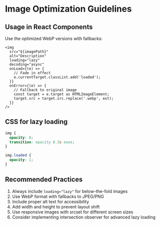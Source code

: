 
# Image Optimization Guidelines

## Usage in React Components

Use the optimized WebP versions with fallbacks:

```tsx
<img
  src="${imagePath}"
  alt="Description"
  loading="lazy"
  decoding="async"
  onLoad={(e) => {
    // Fade in effect
    e.currentTarget.classList.add('loaded');
  }}
  onError={(e) => {
    // Fallback to original image
    const target = e.target as HTMLImageElement;
    target.src = target.src.replace('.webp', ext);
  }}
/>
```

## CSS for lazy loading

```css
img {
  opacity: 0;
  transition: opacity 0.3s ease;
}

img.loaded {
  opacity: 1;
}
```

## Recommended Practices

1. Always include `loading="lazy"` for below-the-fold images
2. Use WebP format with fallbacks to JPEG/PNG
3. Include proper alt text for accessibility
4. Add width and height to prevent layout shift
5. Use responsive images with srcset for different screen sizes
6. Consider implementing intersection observer for advanced lazy loading
